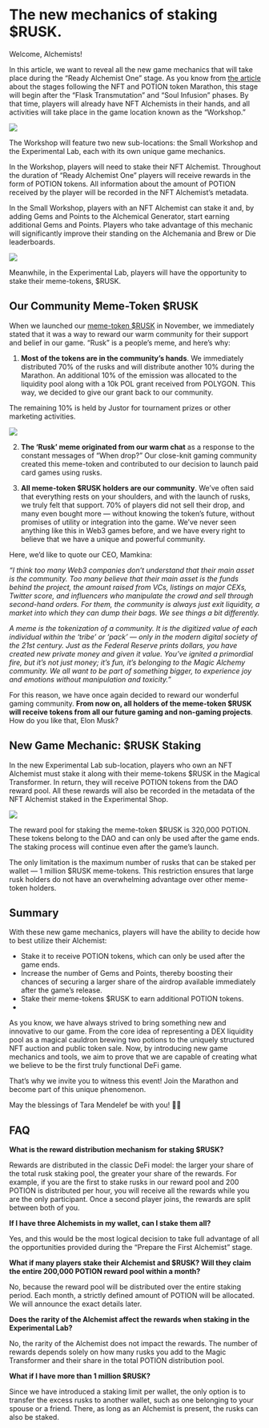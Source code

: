 # The new mechanics of staking $RUSK.

Welcome, Alchemists!

In this article, we want to reveal all the new game mechanics that will take place during the “Ready Alchemist One” stage. As you know from [the article](src/game-lore-library/stage/articles/PAP/PAP_en.md) about the stages following the NFT and POTION token Marathon, this stage will begin after the “Flask Transmutation” and “Soul Infusion” phases. By that time, players will already have NFT Alchemists in their hands, and all activities will take place in the game location known as the “Workshop.”

![](1.2x.jpg)

The Workshop will feature two new sub-locations: the Small Workshop and the Experimental Lab, each with its own unique game mechanics.

In the Workshop, players will need to stake their NFT Alchemist. Throughout the duration of “Ready Alchemist One” players will receive rewards in the form of POTION tokens. All information about the amount of POTION received by the player will be recorded in the NFT Alchemist’s metadata.

In the Small Workshop, players with an NFT Alchemist can stake it and, by adding Gems and Points to the Alchemical Generator, start earning additional Gems and Points. Players who take advantage of this mechanic will significantly improve their standing on the Alchemania and Brew or Die leaderboards.

![](2.2x.jpg)

Meanwhile, in the Experimental Lab, players will have the opportunity to stake their meme-tokens, $RUSK.

## Our Community Meme-Token $RUSK
When we launched our [meme-token $RUSK](src/game-lore-library/stage/articles/tokenomics_rusk/tokenomics_rusk_en.md) in November, we immediately stated that it was a way to reward our warm community for their support and belief in our game. “Rusk” is a people’s meme, and here’s why:

1. **Most of the tokens are in the community’s hands**. We immediately distributed 70% of the rusks and will distribute another 10% during the Marathon. An additional 10% of the emission was allocated to the liquidity pool along with a 10k POL grant received from POLYGON. This way, we decided to give our grant back to our community.

The remaining 10% is held by Justor for tournament prizes or other marketing activities.

![](3.2x.jpg)

2. **The ‘Rusk’ meme originated from our warm chat** as a response to the constant messages of “When drop?” Our close-knit gaming community created this meme-token and contributed to our decision to launch paid card games using rusks.

3. **All meme-token $RUSK holders are our community**. We’ve often said that everything rests on your shoulders, and with the launch of rusks, we truly felt that support. 70% of players did not sell their drop, and many even bought more — without knowing the token’s future, without promises of utility or integration into the game. We’ve never seen anything like this in Web3 games before, and we have every right to believe that we have a unique and powerful community.

Here, we’d like to quote our CEO, Mamkina:

*“I think too many Web3 companies don’t understand that their main asset is the community. Too many believe that their main asset is the funds behind the project, the amount raised from VCs, listings on major CEXs, Twitter score, and influencers who manipulate the crowd and sell through second-hand orders. For them, the community is always just exit liquidity, a market into which they can dump their bags. We see things a bit differently.*

*A meme is the tokenization of a community. It is the digitized value of each individual within the ‘tribe’ or ‘pack’ — only in the modern digital society of the 21st century. Just as the Federal Reserve prints dollars, you have created new private money and given it value. You’ve ignited a primordial fire, but it’s not just money; it’s fun, it’s belonging to the Magic Alchemy community. We all want to be part of something bigger, to experience joy and emotions without manipulation and toxicity.”*

For this reason, we have once again decided to reward our wonderful gaming community. **From now on, all holders of the meme-token $RUSK will receive tokens from all our future gaming and non-gaming projects**. How do you like that, Elon Musk?

## New Game Mechanic: $RUSK Staking
In the new Experimental Lab sub-location, players who own an NFT Alchemist must stake it along with their meme-tokens $RUSK in the Magical Transformer. In return, they will receive POTION tokens from the DAO reward pool. All these rewards will also be recorded in the metadata of the NFT Alchemist staked in the Experimental Shop.

![](4.2x.jpg)

The reward pool for staking the meme-token $RUSK is 320,000 POTION. These tokens belong to the DAO and can only be used after the game ends. The staking process will continue even after the game’s launch.

The only limitation is the maximum number of rusks that can be staked per wallet — 1 million $RUSK meme-tokens. This restriction ensures that large rusk holders do not have an overwhelming advantage over other meme-token holders.

## Summary
With these new game mechanics, players will have the ability to decide how to best utilize their Alchemist:

- Stake it to receive POTION tokens, which can only be used after the game ends.
- Increase the number of Gems and Points, thereby boosting their chances of securing a larger share of the airdrop available immediately after the game’s release.
- Stake their meme-tokens $RUSK to earn additional POTION tokens.
- 
As you know, we have always strived to bring something new and innovative to our game. From the core idea of representing a DEX liquidity pool as a magical cauldron brewing two potions to the uniquely structured NFT auction and public token sale. Now, by introducing new game mechanics and tools, we aim to prove that we are capable of creating what we believe to be the first truly functional DeFi game.

That’s why we invite you to witness this event! Join the Marathon and become part of this unique phenomenon.

May the blessings of Tara Mendelef be with you! 🔮✨

## FAQ
**What is the reward distribution mechanism for staking $RUSK?**

Rewards are distributed in the classic DeFi model: the larger your share of the total rusk staking pool, the greater your share of the rewards. For example, if you are the first to stake rusks in our reward pool and 200 POTION is distributed per hour, you will receive all the rewards while you are the only participant. Once a second player joins, the rewards are split between both of you.

**If I have three Alchemists in my wallet, can I stake them all?**

Yes, and this would be the most logical decision to take full advantage of all the opportunities provided during the “Prepare the First Alchemist” stage.

**What if many players stake their Alchemist and $RUSK? Will they claim the entire 200,000 POTION reward pool within a month?**

No, because the reward pool will be distributed over the entire staking period. Each month, a strictly defined amount of POTION will be allocated. We will announce the exact details later.

**Does the rarity of the Alchemist affect the rewards when staking in the Experimental Lab?**

No, the rarity of the Alchemist does not impact the rewards. The number of rewards depends solely on how many rusks you add to the Magic Transformer and their share in the total POTION distribution pool.

**What if I have more than 1 million $RUSK?**

Since we have introduced a staking limit per wallet, the only option is to transfer the excess rusks to another wallet, such as one belonging to your spouse or a friend. There, as long as an Alchemist is present, the rusks can also be staked.
